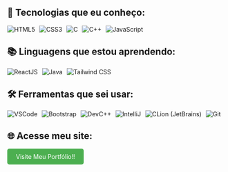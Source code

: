 ## 🚀 Tecnologias que eu conheço:
<div style="display: flex; flex-wrap: wrap; gap: 10px;">
    <img src="https://img.shields.io/badge/HTML5-E34F26?style=for-the-badge&logo=html5&logoColor=white" alt="HTML5"/>
    <img src="https://img.shields.io/badge/CSS3-1572B6?style=for-the-badge&logo=css3&logoColor=white" alt="CSS3"/>
    <img src="https://img.shields.io/badge/C-00599C?style=for-the-badge&logo=c&logoColor=white" alt="C"/>
    <img src="https://img.shields.io/badge/C++-00599C?style=for-the-badge&logo=cplusplus&logoColor=white" alt="C++"/>
    <img src="https://img.shields.io/badge/JavaScript-F7DF1E?style=for-the-badge&logo=javascript&logoColor=black" alt="JavaScript"/>
</div>

## 📚 Linguagens que estou aprendendo:
<div style="display: flex; flex-wrap: wrap; gap: 10px;">
    <img src="https://img.shields.io/badge/ReactJS-61DAFB?style=for-the-badge&logo=react&logoColor=black" alt="ReactJS"/>
    <img src="https://img.shields.io/badge/Java-007396?style=for-the-badge&logo=openjdk&logoColor=white" alt="Java"/>
    <img src="https://img.shields.io/badge/TailwindCSS-38B2AC?style=for-the-badge&logo=tailwind-css&logoColor=white" alt="Tailwind CSS"/>
</div>



## 🛠️ Ferramentas que sei usar:
<div style="display: flex; flex-wrap: wrap; gap: 10px;">
    <img src="https://img.shields.io/badge/VSCode-007ACC?style=for-the-badge&logo=visual-studio-code&logoColor=white" alt="VSCode"/>
    <img src="https://img.shields.io/badge/Bootstrap-7952B3?style=for-the-badge&logo=bootstrap&logoColor=white" alt="Bootstrap"/>
    <img src="https://img.shields.io/badge/DevC++-blue?style=for-the-badge&logo=cplusplus&logoColor=white" alt="DevC++"/>
    <img src="https://img.shields.io/badge/IntelliJ-000000?style=for-the-badge&logo=intellijidea&logoColor=white" alt="IntelliJ"/>
    <img src="https://img.shields.io/badge/CLion-000000?style=for-the-badge&logo=clion&logoColor=white" alt="CLion (JetBrains)"/>
    <img src="https://img.shields.io/badge/Git-F05032?style=for-the-badge&logo=git&logoColor=white" alt="Git"/>
</div>

## 🌐 Acesse meu site:
 <p>
        <a href="https://leduardomdias.github.io/portfolio/" target="_blank" style="display: inline-block; padding: 10px 20px; color: white; background-color: #4CAF50; border-radius: 5px; text-decoration: none; transition: background-color 0.3s;">
            Visite Meu Portfólio!!
        </a>
    </p>
</div>
</div>

